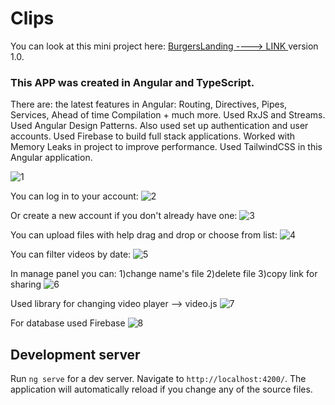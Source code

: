 # Clips 

You can look at this mini project here: [BurgersLanding  ---->  LINK  ](https://ramanslinka.github.io/clips/) version 1.0.

### This APP was created in Angular and TypeScript.
There are: the latest features in Angular: Routing, Directives, Pipes, Services, Ahead of time Compilation + much more.
Used RxJS and Streams.
Used Angular Design Patterns.
Also used set up authentication and user accounts.
Used Firebase to build full stack applications.
Worked with Memory Leaks in project to improve performance.
Used TailwindCSS in this Angular application.


![1](https://github.com/RamanSlinka/clips/assets/80674763/c26c7685-8aa5-4025-9d49-96e045a50131)

You can log in to your account:
![2](https://github.com/RamanSlinka/clips/assets/80674763/39d2f465-3440-4e02-8ab5-66c9bc2a34c3)

Or create a new account if you don't already have one:
![3](https://github.com/RamanSlinka/clips/assets/80674763/7fa89dae-f1bb-4c96-be28-d73ad4835285)

You can upload files with help drag and drop or choose from list:
![4](https://github.com/RamanSlinka/clips/assets/80674763/858e9f9f-63da-4bcc-9830-86eda9cbfc04)

You can filter videos by date:
![5](https://github.com/RamanSlinka/clips/assets/80674763/6cfcee78-05c0-4f3b-892e-5a64876a8f8a)

In manage panel you can:
1)change name's file
2)delete file
3)copy link for sharing
![6](https://github.com/RamanSlinka/clips/assets/80674763/7db2aceb-c9b2-4e67-be8f-c2f336dcbd77)

Used library for changing video player --> video.js
![7](https://github.com/RamanSlinka/clips/assets/80674763/2b49d8f0-ed11-4b8e-937e-8ef68cad9ecd)

For database used Firebase
![8](https://github.com/RamanSlinka/clips/assets/80674763/4d8a1573-b137-419a-8f2b-ba7e77cfddb2)


## Development server

Run `ng serve` for a dev server. Navigate to `http://localhost:4200/`. The application will automatically reload if you change any of the source files.


